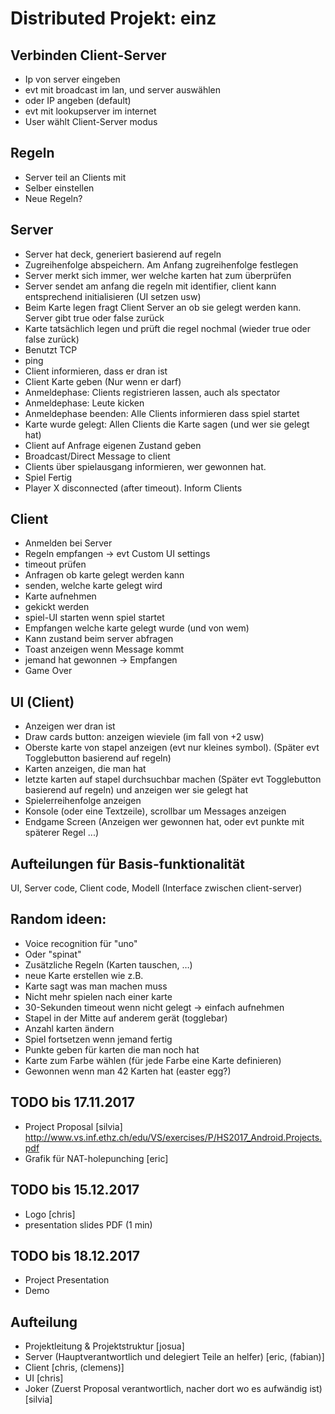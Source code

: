 # Distributed Projekt: einz
## Verbinden Client-Server
- Ip von server eingeben
- evt mit broadcast im lan, und server auswählen
- oder IP angeben (default)
- evt mit lookupserver im internet
- User wählt Client-Server modus

## Regeln
- Server teil an Clients mit
- Selber einstellen
- Neue Regeln?

## Server
- Server hat deck, generiert basierend auf regeln
- Zugreihenfolge abspeichern. Am Anfang zugreihenfolge festlegen
- Server merkt sich immer, wer welche karten hat zum überprüfen
- Server sendet am anfang die regeln mit identifier, client kann entsprechend initialisieren (UI setzen usw)
- Beim Karte legen fragt Client Server an ob sie gelegt werden kann. Server gibt true oder false zurück
- Karte tatsächlich legen und prüft die regel nochmal (wieder true oder false zurück)
- Benutzt TCP
- ping
- Client informieren, dass er dran ist
- Client Karte geben (Nur wenn er darf)
- Anmeldephase: Clients registrieren lassen, auch als spectator
- Anmeldephase: Leute kicken
- Anmeldephase beenden: Alle Clients informieren dass spiel startet
- Karte wurde gelegt: Allen Clients die Karte sagen (und wer sie gelegt hat)
- Client auf Anfrage eigenen Zustand geben
- Broadcast/Direct Message to client
- Clients über spielausgang informieren, wer gewonnen hat.
- Spiel Fertig
- Player X disconnected (after timeout). Inform Clients

## Client
- Anmelden bei Server
- Regeln empfangen -> evt Custom UI settings
- timeout prüfen
- Anfragen ob karte gelegt werden kann
- senden, welche karte gelegt wird
- Karte aufnehmen
- gekickt werden
- spiel-UI starten wenn spiel startet
- Empfangen welche karte gelegt wurde (und von wem)
- Kann zustand beim server abfragen
- Toast anzeigen wenn Message kommt
- jemand hat gewonnen -> Empfangen
- Game Over

## UI (Client)
- Anzeigen wer dran ist
- Draw cards button: anzeigen wieviele (im fall von +2 usw)
- Oberste karte von stapel anzeigen (evt nur kleines symbol). (Später evt Togglebutton basierend auf regeln)
- Karten anzeigen, die man hat
- letzte karten auf stapel durchsuchbar machen (Später evt Togglebutton basierend auf regeln) und anzeigen wer sie gelegt hat
- Spielerreihenfolge anzeigen
- Konsole (oder eine Textzeile), scrollbar um Messages anzeigen
- Endgame Screen (Anzeigen wer gewonnen hat, oder evt punkte mit späterer Regel ...)

## Aufteilungen für Basis-funktionalität
UI, Server code, Client code, Modell (Interface zwischen client-server)

## Random ideen:
- Voice recognition für "uno"
- Oder "spinat"
- Zusätzliche Regeln (Karten tauschen, …)
- neue Karte erstellen wie z.B. 
- Karte sagt was man machen muss
- Nicht mehr spielen nach einer karte
- 30-Sekunden timeout wenn nicht gelegt -> einfach aufnehmen
- Stapel in der Mitte auf anderem gerät (togglebar)
- Anzahl karten ändern
- Spiel fortsetzen wenn jemand fertig
- Punkte geben für karten die man noch hat
- Karte zum Farbe wählen (für jede Farbe eine Karte definieren)
- Gewonnen wenn man 42 Karten hat (easter egg?)

## TODO bis 17.11.2017
- Project Proposal [silvia]
    http://www.vs.inf.ethz.ch/edu/VS/exercises/P/HS2017_Android.Projects.pdf
- Grafik für NAT-holepunching [eric]
## TODO bis 15.12.2017
- Logo [chris]
- presentation slides PDF (1 min)

## TODO bis 18.12.2017
- Project Presentation
- Demo

## Aufteilung
- Projektleitung & Projektstruktur [josua]
- Server (Hauptverantwortlich und delegiert Teile an helfer) [eric, (fabian)]
- Client [chris, (clemens)]
- UI [chris]
- Joker (Zuerst Proposal verantwortlich, nacher dort wo es aufwändig ist) [silvia]
